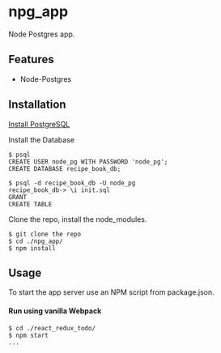 # npg_app

Node Postgres app.

## Features
* Node-Postgres

## Installation
[Install PostgreSQL](https://www.postgresql.org)

Install the Database
```
$ psql
CREATE USER node_pg WITH PASSWORD 'node_pg';
CREATE DATABASE recipe_book_db;

$ psql -d recipe_book_db -U node_pg
recipe_book_db-> \i init.sql
GRANT
CREATE TABLE
```

Clone the repo, install the node_modules.
```
$ git clone the repo
$ cd ./npg_app/
$ npm install
```

## Usage
To start the app server use an NPM script from package.json.

#### Run using vanilla Webpack
```
$ cd ./react_redux_todo/
$ npm start
...
